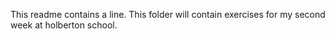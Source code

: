 This readme contains a line.
This folder will contain exercises for my second
week at holberton school.